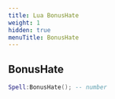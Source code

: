 ```yaml
---
title: Lua BonusHate
weight: 1
hidden: true
menuTitle: BonusHate
---
```

## BonusHate
```lua
Spell:BonusHate(); -- number
```